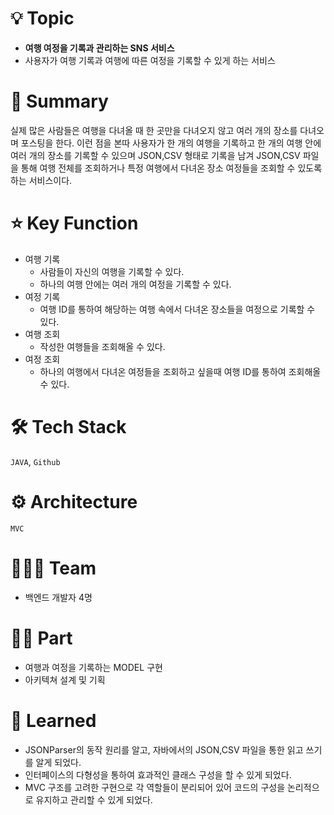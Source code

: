 # 💡 Topic

- **여행 여정을 기록과 관리하는 SNS 서비스**
- 사용자가 여행 기록과 여행에 따른 여정을 기록할 수 있게 하는 서비스




# 📝 Summary

실제 많은 사람들은 여행을 다녀올 때 한 곳만을 다녀오지 않고 여러 개의 장소를 다녀오며 포스팅을 한다. 이런 점을 본따 사용자가 한 개의 여행을 기록하고 한 개의 여행 안에 여러 개의 장소를 기록할 수 있으며 JSON,CSV 형태로 기록을 남겨 JSON,CSV 파일을 통해 여행 전체를 조회하거나 특정 여행에서  다녀온 장소 여정들을 조회할 수 있도록 하는 서비스이다.




# ⭐️ Key Function

- 여행 기록
    - 사람들이 자신의 여행을 기록할 수 있다.
    - 하나의 여행 안에는 여러 개의 여정을 기록할 수 있다.
- 여정 기록
    - 여행 ID를 통하여 해당하는 여행 속에서 다녀온 장소들을 여정으로 기록할 수 있다.
- 여행 조회
    - 작성한 여행들을 조회해올 수 있다.
- 여정 조회
    - 하나의 여행에서 다녀온 여정들을 조회하고 싶을때 여행 ID를 통하여 조회해올 수 있다.



 

# 🛠 Tech Stack

`JAVA`, `Github`



# ⚙️ Architecture

`MVC`




# 🧑🏻‍💻 Team

- 백엔드 개발자 4명




# 🤚🏻 Part

- 여행과 여정을 기록하는 MODEL 구현
- 아키텍쳐 설계 및 기획



# 🤔 Learned

- JSONParser의 동작 원리를 알고, 자바에서의 JSON,CSV 파일을 통한 읽고 쓰기를 알게 되었다.
- 인터페이스의 다형성을 통하여 효과적인 클래스 구성을 할 수 있게 되었다.
- MVC 구조를 고려한 구현으로 각 역할들이 분리되어 있어 코드의 구성을 논리적으로 유지하고 관리할 수 있게 되었다.



